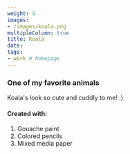 ```yaml
---
weight: 4
images:
- /images/koala.png
multipleColumn: true
title: Koala
date: 
tags:
- work # homepage
---
```

### One of my favorite animals
Koala's look so cute and cuddly to me! :)

#### Created with:

1. Gouache paint
2. Colored pencils
3. Mixed media paper
